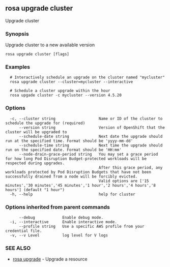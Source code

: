 ## rosa upgrade cluster

Upgrade cluster

### Synopsis

Upgrade cluster to a new available version

```
rosa upgrade cluster [flags]
```

### Examples

```
  # Interactively schedule an upgrade on the cluster named "mycluster"
  rosa upgrade cluster --cluster=mycluster --interactive

  # Schedule a cluster upgrade within the hour
  rosa upgade cluster -c mycluster --version 4.5.20
```

### Options

```
  -c, --cluster string                   Name or ID of the cluster to schedule the upgrade for (required)
      --version string                   Version of OpenShift that the cluster will be upgraded to
      --schedule-date string             Next date the upgrade should run at the specified time. Format should be 'yyyy-mm-dd'
      --schedule-time string             Next time the upgrade should run on the specified date. Format should be 'HH:mm'
      --node-drain-grace-period string   You may set a grace period for how long Pod Disruption Budget-protected workloads will be respected during upgrades.
                                         After this grace period, any workloads protected by Pod Disruption Budgets that have not been successfully drained from a node will be forcibly evicted.
                                         Valid options are ['15 minutes','30 minutes','45 minutes','1 hour','2 hours','4 hours','8 hours'] (default "1 hour")
  -h, --help                             help for cluster
```

### Options inherited from parent commands

```
      --debug            Enable debug mode.
  -i, --interactive      Enable interactive mode.
      --profile string   Use a specific AWS profile from your credential file.
  -v, --v Level          log level for V logs
```

### SEE ALSO

* [rosa upgrade](rosa_upgrade.md)	 - Upgrade a resource

